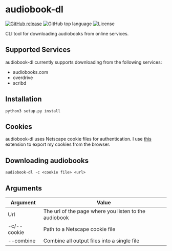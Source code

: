 # audiobook-dl
[![GitHub release](https://img.shields.io/github/release/jo1gi/audiobook-dl.svg)](https://github.com/jo1gi/audiobook-dl/releases)
![GitHub top language](https://img.shields.io/github/languages/top/jo1gi/audiobook-dl)
![License](https://img.shields.io/github/license/jo1gi/audiobook-dl)

CLI tool for downloading audiobooks from online services.

## Supported Services
audiobook-dl currently supports downloading from the following services:
- audiobooks.com
- overdrive
- scribd

## Installation
```shell
python3 setup.py install
```

## Cookies
audiobook-dl uses Netscape cookie files for authentication. I use
[this](https://github.com/rotemdan/ExportCookies) extension to export my cookies
from the browser.

## Downloading audiobooks
```shell
audiobook-dl -c <cookie file> <url>
```

## Arguments

| Argument    | Value                                                 |
|-------------|-------------------------------------------------------|
| Url         | The url of the page where you listen to the audiobook |
| -c/--cookie | Path to a Netscape cookie file                        |
| --combine   | Combine all output files into a single file           |
